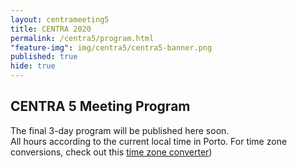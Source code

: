 ```yaml
---
layout: centrameeting5
title: CENTRA 2020
permalink: /centra5/program.html
"feature-img": img/centra5/centra5-banner.png
published: true
hide: true
---
```



## CENTRA 5 Meeting Program


The final 3-day program will be published here soon.  
All hours according to the current local time in Porto. For time zone conversions, check out this [time zone converter](https://www.timeanddate.com/worldclock/converter.html))

